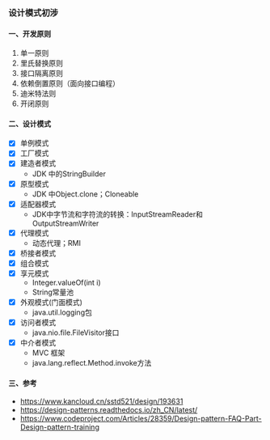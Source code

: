 ### 设计模式初涉

#### 一、开发原则
1. 单一原则
2. 里氏替换原则
3. 接口隔离原则
4. 依赖倒置原则（面向接口编程）
5. 迪米特法则
6. 开闭原则
#### 二、设计模式
- [x] 单例模式
- [x] 工厂模式
- [x] 建造者模式
    - JDK 中的StringBuilder
- [x] 原型模式
    - JDK 中Object.clone；Cloneable
- [x] 适配器模式
    - JDK中字节流和字符流的转换：InputStreamReader和OutputStreamWriter
- [x] 代理模式
    - 动态代理；RMI
- [x] 桥接者模式
- [x] 组合模式
- [x] 享元模式
    - Integer.valueOf(int i)
    - String常量池
- [x] 外观模式(门面模式)
    - java.util.logging包
- [x] 访问者模式
    - java.nio.file.FileVisitor接口
- [x] 中介者模式
    - MVC 框架
    - java.lang.reflect.Method.invoke方法

#### 三、参考
- https://www.kancloud.cn/sstd521/design/193631
- https://design-patterns.readthedocs.io/zh_CN/latest/
- https://www.codeproject.com/Articles/28359/Design-pattern-FAQ-Part-Design-pattern-training
